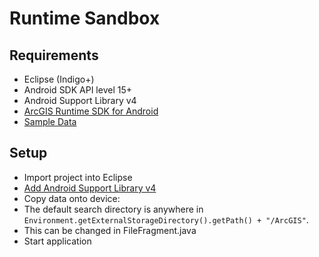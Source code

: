 # Runtime Sandbox

## Requirements
* Eclipse (Indigo+)
* Android SDK API level 15+
* Android Support Library v4
* [ArcGIS Runtime SDK for Android](https://developers.arcgis.com/android/)
* [Sample Data](http://www.arcgis.com/home/item.html?id=bd441813cd2f4c8891aee671a65feb54)

## Setup
* Import project into Eclipse
* [Add Android Support Library v4 ](https://developer.android.com/tools/support-library/setup.html)
* Copy data onto device: 
 * The default search directory is anywhere in ```Environment.getExternalStorageDirectory().getPath() + "/ArcGIS"```. 
 * This can be changed in FileFragment.java
* Start application

